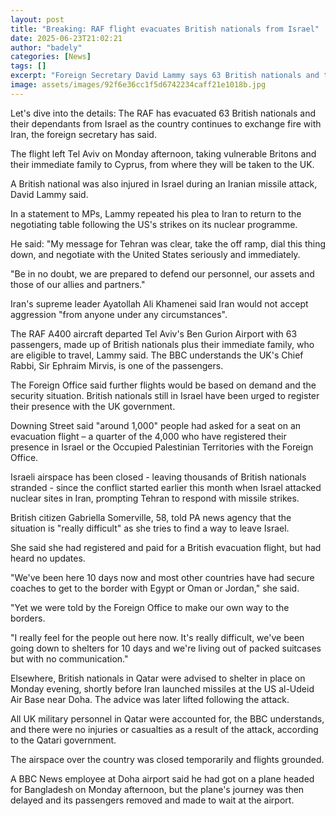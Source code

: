 ```yaml
---
layout: post
title: "Breaking: RAF flight evacuates British nationals from Israel"
date: 2025-06-23T21:02:21
author: "badely"
categories: [News]
tags: []
excerpt: "Foreign Secretary David Lammy says 63 British nationals and their dependants were evacuated by the RAF from Tel Aviv."
image: assets/images/92f6e36cc1f5d6742234caff21e1018b.jpg
---
```


Let's dive into the details: The RAF has evacuated 63 British nationals and their dependants from Israel as the country continues to exchange fire with Iran, the foreign secretary has said.

The flight left Tel Aviv on Monday afternoon, taking vulnerable Britons and their immediate family to Cyprus, from where they will be taken to the UK.

A British national was also injured in Israel during an Iranian missile attack, David Lammy said.  

In a statement to MPs, Lammy repeated his plea to Iran to return to the negotiating table following the US's strikes on its nuclear programme. 

He said: "My message for Tehran was clear, take the off ramp, dial this thing down, and negotiate with the United States seriously and immediately.

"Be in no doubt, we are prepared to defend our personnel, our assets and those of our allies and partners."

Iran's supreme leader Ayatollah Ali Khamenei said Iran would not accept aggression "from anyone under any circumstances".

The RAF A400 aircraft departed Tel Aviv's Ben Gurion Airport with 63 passengers, made up of British nationals plus their immediate family, who are eligible to travel, Lammy said. The BBC understands the UK's Chief Rabbi, Sir Ephraim Mirvis, is one of the passengers.

The Foreign Office said further flights would be based on demand and the security situation. British nationals still in Israel have been urged to register their presence  with the UK government. 

Downing Street said "around 1,000" people had asked for a seat on an evacuation flight – a quarter of the 4,000 who have registered their presence in Israel or the Occupied Palestinian Territories with the Foreign Office.

Israeli airspace has been closed - leaving thousands of British nationals stranded - since the conflict started earlier this month when Israel attacked nuclear sites in Iran, prompting Tehran to respond with missile strikes. 

British citizen Gabriella Somerville, 58, told PA news agency that the situation is "really difficult" as she tries to find a way to leave Israel. 

She said she had registered and paid for a British evacuation flight, but had heard no updates. 

"We've been here 10 days now and most other countries have had secure coaches to get to the border with Egypt or Oman or Jordan," she said.

"Yet we were told by the Foreign Office to make our own way to the borders.

"I really feel for the people out here now. It's really difficult, we've been going down to shelters for 10 days and we're living out of packed suitcases but with no communication."

Elsewhere, British nationals in Qatar were advised to shelter in place on Monday evening, shortly before Iran launched missiles at the US al-Udeid Air Base near Doha. The advice was later lifted following the attack.

All UK military personnel in Qatar were accounted for, the BBC understands, and there were no injuries or casualties as a result of the attack, according to the Qatari government. 

The airspace over the country was closed temporarily and flights grounded.

A BBC News employee at Doha airport said he had got on a plane headed for Bangladesh on Monday afternoon, but the plane's journey was then delayed and its passengers removed and made to wait at the airport.

